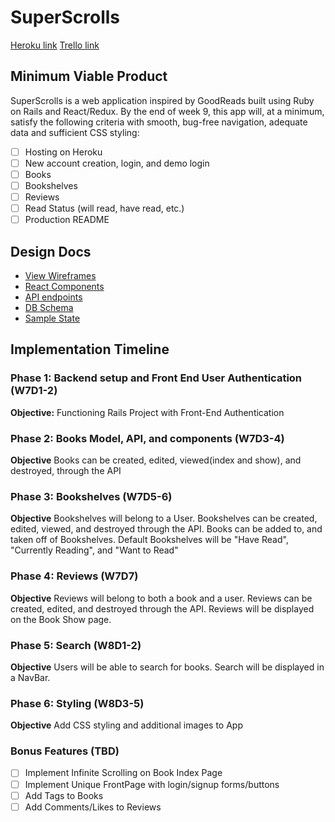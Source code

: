 # SuperScrolls

[Heroku link][heroku]
[Trello link][trello]

[heroku]: http://herokuapp.com
[trello]: https://trello.com

## Minimum Viable Product

SuperScrolls is a web application inspired by GoodReads built using Ruby on Rails and React/Redux. By the end of week 9, this app will, at a minimum, satisfy the following criteria with smooth, bug-free navigation, adequate data and sufficient CSS styling:

- [ ] Hosting on Heroku
- [ ] New account creation, login, and demo login
- [ ] Books
- [ ] Bookshelves
- [ ] Reviews
- [ ] Read Status (will read, have read, etc.)
- [ ] Production README

## Design Docs

* [View Wireframes][wireframes]
* [React Components][components]
* [API endpoints][api-endpoints]
* [DB Schema][schema]
* [Sample State][sample-state]

[wireframes]: https://github.com/Monte47/Super-Scrolls/tree/master/super_scrolls/docs/wireframes
[components]: https://github.com/Monte47/Super-Scrolls/blob/master/super_scrolls/docs/component-hierarchy.md
[api-endpoints]: https://github.com/Monte47/Super-Scrolls/blob/master/super_scrolls/docs/api-endpoints.md
[schema]: https://github.com/Monte47/Super-Scrolls/blob/master/super_scrolls/docs/schema.md
[sample-state]: https://github.com/Monte47/Super-Scrolls/blob/master/super_scrolls/docs/sample-state.md

## Implementation Timeline

### Phase 1: Backend setup and Front End User Authentication (W7D1-2)

**Objective:** Functioning Rails Project with Front-End Authentication

### Phase 2: Books Model, API, and components (W7D3-4)

**Objective** Books can be created, edited, viewed(index and show), and destroyed, through the API

### Phase 3: Bookshelves (W7D5-6)

**Objective** Bookshelves will belong to a User. Bookshelves can be created, edited, viewed, and destroyed through the API. Books can be added to, and taken off of Bookshelves. Default Bookshelves will be "Have Read", "Currently Reading", and "Want to Read"

### Phase 4: Reviews (W7D7)

**Objective** Reviews will belong to both a book and a user. Reviews can be created, edited, and destroyed through the API. Reviews will be displayed on the Book Show page.

### Phase 5: Search (W8D1-2)

**Objective** Users will be able to search for books. Search will be displayed in a NavBar.

### Phase 6: Styling (W8D3-5)

**Objective** Add CSS styling and additional images to App

### Bonus Features (TBD)

- [ ] Implement Infinite Scrolling on Book Index Page
- [ ] Implement Unique FrontPage with login/signup forms/buttons
- [ ] Add Tags to Books
- [ ] Add Comments/Likes to Reviews
